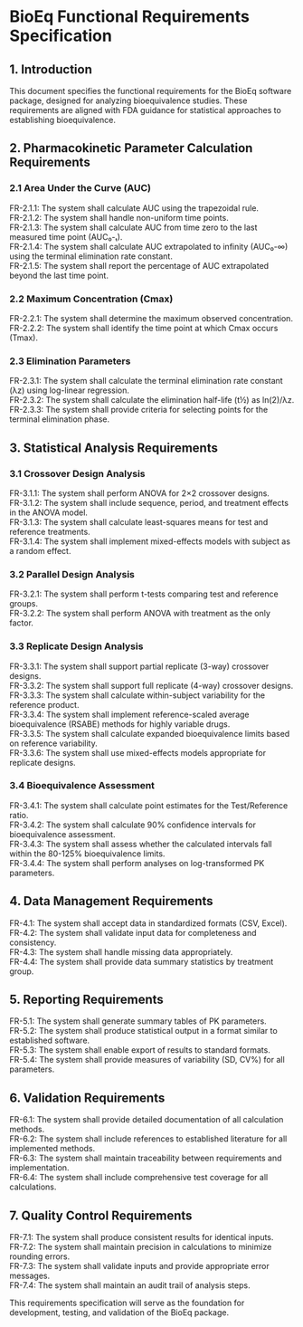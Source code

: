 # BioEq Functional Requirements Specification

## 1. Introduction

This document specifies the functional requirements for the BioEq software package, designed for analyzing bioequivalence studies. These requirements are aligned with FDA guidance for statistical approaches to establishing bioequivalence.

## 2. Pharmacokinetic Parameter Calculation Requirements

### 2.1 Area Under the Curve (AUC)

FR-2.1.1: The system shall calculate AUC using the trapezoidal rule.  
FR-2.1.2: The system shall handle non-uniform time points.  
FR-2.1.3: The system shall calculate AUC from time zero to the last measured time point (AUC₀-ₜ).  
FR-2.1.4: The system shall calculate AUC extrapolated to infinity (AUC₀-∞) using the terminal elimination rate constant.  
FR-2.1.5: The system shall report the percentage of AUC extrapolated beyond the last time point.  

### 2.2 Maximum Concentration (Cmax)

FR-2.2.1: The system shall determine the maximum observed concentration.  
FR-2.2.2: The system shall identify the time point at which Cmax occurs (Tmax).  

### 2.3 Elimination Parameters

FR-2.3.1: The system shall calculate the terminal elimination rate constant (λz) using log-linear regression.  
FR-2.3.2: The system shall calculate the elimination half-life (t½) as ln(2)/λz.  
FR-2.3.3: The system shall provide criteria for selecting points for the terminal elimination phase.  

## 3. Statistical Analysis Requirements

### 3.1 Crossover Design Analysis

FR-3.1.1: The system shall perform ANOVA for 2×2 crossover designs.  
FR-3.1.2: The system shall include sequence, period, and treatment effects in the ANOVA model.  
FR-3.1.3: The system shall calculate least-squares means for test and reference treatments.  
FR-3.1.4: The system shall implement mixed-effects models with subject as a random effect.  

### 3.2 Parallel Design Analysis

FR-3.2.1: The system shall perform t-tests comparing test and reference groups.  
FR-3.2.2: The system shall perform ANOVA with treatment as the only factor.  

### 3.3 Replicate Design Analysis

FR-3.3.1: The system shall support partial replicate (3-way) crossover designs.  
FR-3.3.2: The system shall support full replicate (4-way) crossover designs.  
FR-3.3.3: The system shall calculate within-subject variability for the reference product.  
FR-3.3.4: The system shall implement reference-scaled average bioequivalence (RSABE) methods for highly variable drugs.  
FR-3.3.5: The system shall calculate expanded bioequivalence limits based on reference variability.  
FR-3.3.6: The system shall use mixed-effects models appropriate for replicate designs.  

### 3.4 Bioequivalence Assessment

FR-3.4.1: The system shall calculate point estimates for the Test/Reference ratio.  
FR-3.4.2: The system shall calculate 90% confidence intervals for bioequivalence assessment.  
FR-3.4.3: The system shall assess whether the calculated intervals fall within the 80-125% bioequivalence limits.  
FR-3.4.4: The system shall perform analyses on log-transformed PK parameters.  

## 4. Data Management Requirements

FR-4.1: The system shall accept data in standardized formats (CSV, Excel).  
FR-4.2: The system shall validate input data for completeness and consistency.  
FR-4.3: The system shall handle missing data appropriately.  
FR-4.4: The system shall provide data summary statistics by treatment group.  

## 5. Reporting Requirements

FR-5.1: The system shall generate summary tables of PK parameters.  
FR-5.2: The system shall produce statistical output in a format similar to established software.  
FR-5.3: The system shall enable export of results to standard formats.  
FR-5.4: The system shall provide measures of variability (SD, CV%) for all parameters.  

## 6. Validation Requirements

FR-6.1: The system shall provide detailed documentation of all calculation methods.  
FR-6.2: The system shall include references to established literature for all implemented methods.  
FR-6.3: The system shall maintain traceability between requirements and implementation.  
FR-6.4: The system shall include comprehensive test coverage for all calculations.  

## 7. Quality Control Requirements

FR-7.1: The system shall produce consistent results for identical inputs.  
FR-7.2: The system shall maintain precision in calculations to minimize rounding errors.  
FR-7.3: The system shall validate inputs and provide appropriate error messages.  
FR-7.4: The system shall maintain an audit trail of analysis steps.  

This requirements specification will serve as the foundation for development, testing, and validation of the BioEq package. 